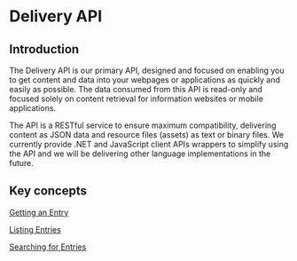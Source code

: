 # Delivery API

## Introduction

The Delivery API is our primary API, designed and focused on enabling you to get content and data into your webpages or applications as quickly and easily as possible. The data consumed from this API is read-only and focused solely on content retrieval for information websites or mobile applications.

The API is a RESTful service to ensure maximum compatibility, delivering content as JSON data and resource files (assets) as text or binary files. We currently provide .NET and JavaScript client APIs wrappers to simplify using the API and we will be delivering other language implementations in the future.


## Key concepts

[Getting an Entry](/accessing/get-entry.md)

[Listing Entries](/accessing/list-entries.md)

[Searching for Entries](/search/entry-search.md)
